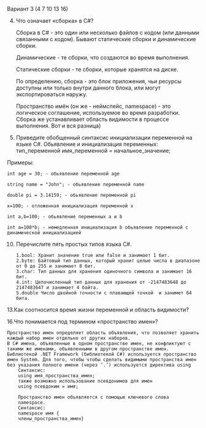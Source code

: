 Вариант 3 (4 7 10 13 16)

4. Что означает «сборка» в C#?
   
   Сборка в C# - это один или несколько файлов с кодом (или данными связанными с кодом). Бывают статические сборки и динамические сборки.
   
    Динамические - те сборки, что создаются во время выполнения.
   
    Статические сборки - те сборки, которые хранятся на диске.
   
    По определению, сборка - это блок приложения, чьи ресурсы доступны или только внутри данного блока, или могут экспортироваться наружу.
   
    Пространство имён (он же - неймспейс, namespace) - это логическое соглашение, используемое во время разработки. Сборка же устанавливает область видимости в процессе выполнения. Вот и вся разница)

7. Приведите обобщенный синтаксис инициализации переменной на
языке C#.
Обьявление и инициализация переменных:
тип_переменной имя_переменной = начальное_значение;

Примеры:

    int age = 30; - обьявление переменной age

    string name = "John"; - обьявление переменной name

    double pi = 3.14159; - обьявление переменной pi

    x=100; - отложенная инициализация переменной x

    int a,b=100; - обьявление переменных a и b

    int a=100*b; - немедленная инициализация b обьявление переменной с динамической инициализацией


10. Перечислите пять простых типов языка C#.
    
        1.bool: Хранит значение true или false и занимает 1 бит.
        2.byte: Байтовый тип данных, который хранит целые числа в диапазоне от 0 до 255 и занимает 8 бит.
        3.char: Тип данных для хранения одиночного символа и занимает 16 бит.
        4.int: Целочисленный тип данных для хранения от -2147483648 до 2147483647 и занимает 4 байта.
        5.double Число двойной точности с плавающей точкой  и занимет 64 бита.

13.Как соотносится время жизни переменной и область видимости?
  
16.Что понимается под термином «пространство имен»?

    Пространство имен определяет область объявления, что позволяет хранить каждый набор имен отдельно от других наборов. 
    В С# имена, объявленные в одном пространстве имен, не конфликтуют с такими же именами, объявленными в другом пространстве имен. 
    Библиотекой .NET Framework (библиотекой С#) используется пространство имен System. Для того, чтобы чтобы сделать видимыми пространства имен без указания полного имени (через ‘.’) используется директива using
        Синтаксис:
        using имя_пространства_имен;
        также возможно использование псевдонимов для имен
        using псевдоним = имя;

        Пространство имен объявляется с помощью ключевого слова
        namespace.
        Синтаксис:
        namespace имя {
        члены_пространства_имен}

